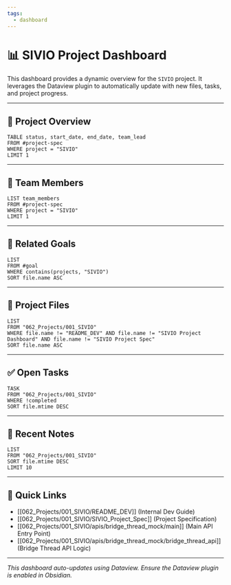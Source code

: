 ```yaml
---
tags:
  - dashboard
---
```


# 📊 SIVIO Project Dashboard

This dashboard provides a dynamic overview for the `SIVIO` project. It leverages the Dataview plugin to automatically update with new files, tasks, and project progress.

---

## 🚀 Project Overview

```dataview
TABLE status, start_date, end_date, team_lead
FROM #project-spec
WHERE project = "SIVIO"
LIMIT 1
```

---

## 👥 Team Members

```dataview
LIST team_members
FROM #project-spec
WHERE project = "SIVIO"
LIMIT 1
```

---

## 🎯 Related Goals

```dataview
LIST
FROM #goal
WHERE contains(projects, "SIVIO")
SORT file.name ASC
```

---

## 📂 Project Files

```dataview
LIST
FROM "062_Projects/001_SIVIO"
WHERE file.name != "README_DEV" AND file.name != "SIVIO Project Dashboard" AND file.name != "SIVIO Project Spec"
SORT file.name ASC
```

---

## ✅ Open Tasks

```dataview
TASK
FROM "062_Projects/001_SIVIO"
WHERE !completed
SORT file.mtime DESC
```

---

## 📝 Recent Notes

```dataview
LIST
FROM "062_Projects/001_SIVIO"
SORT file.mtime DESC
LIMIT 10
```

---

## 🔗 Quick Links

- [[062_Projects/001_SIVIO/README_DEV]] (Internal Dev Guide)
- [[062_Projects/001_SIVIO/SIVIO_Project_Spec]] (Project Specification)
- [[062_Projects/001_SIVIO/apis/bridge_thread_mock/main]] (Main API Entry Point)
- [[062_Projects/001_SIVIO/apis/bridge_thread_mock/bridge_thread_api]] (Bridge Thread API Logic)

---

*This dashboard auto-updates using Dataview. Ensure the Dataview plugin is enabled in Obsidian.*